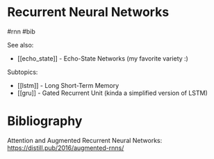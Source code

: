 # Recurrent Neural Networks

#rnn #bib

See also: 
* [[echo_state]] - Echo-State Networks (my favorite variety :)

Subtopics:
* [[lstm]] - Long Short-Term Memory
* [[gru]] - Gated Recurrent Unit (kinda a simplified version of LSTM)

# Bibliography

Attention and Augmented Recurrent Neural Networks: https://distill.pub/2016/augmented-rnns/
